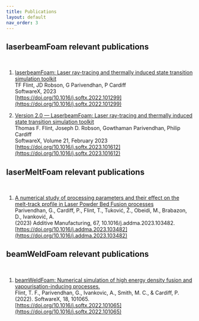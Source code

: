 ```yaml
---
title: Publications  
layout: default
nav_order: 3
---
```



## laserbeamFoam relevant publications

<br>

1. [laserbeamFoam: Laser ray-tracing and thermally induced state transition simulation toolkit](https://www.sciencedirect.com/science/article/pii/S2352711022002175)<br>
  TF Flint, JD Robson, G Parivendhan, P Cardiff <br>
  SoftwareX, 2023 <br>
  [https://doi.org/10.1016/j.softx.2022.101299](https://doi.org/10.1016/j.softx.2022.101299)

2. [Version 2.0 — LaserbeamFoam: Laser ray-tracing and thermally induced state transition simulation toolkit](https://www.sciencedirect.com/science/article/pii/S2352711023003084)<br>
  Thomas F. Flint, Joseph D. Robson, Gowthaman Parivendhan, Philip Cardiff <br>
  SoftwareX, Volume 21, February 2023<br>
  [https://doi.org/10.1016/j.softx.2023.101612](https://doi.org/10.1016/j.softx.2023.101612)

## laserMeltFoam relevant publications

<br>


1. [A numerical study of processing parameters and their effect on the melt-track profile in Laser Powder Bed Fusion processes](https://www.sciencedirect.com/science/article/pii/S2214860423000957) <br>
Parivendhan, G., Cardiff, P., Flint, T., Tuković, Ž., Obeidi, M., Brabazon, D., Ivanković, A. <br>
(2023) Additive Manufacturing, 67, 10.1016/j.addma.2023.103482.<br>
[https://doi.org/10.1016/j.addma.2023.103482](https://doi.org/10.1016/j.addma.2023.103482)

## beamWeldFoam relevant publications

<br>

1. [beamWeldFoam: Numerical simulation of high energy density fusion and vapourisation-inducing processes.](https://www.sciencedirect.com/science/article/pii/S2352711022000504) <br>
Flint, T. F., Parivendhan, G., Ivankovic, A., Smith, M. C., & Cardiff, P. <br>
(2022).  SoftwareX, 18, 101065. <br>
[https://doi.org/10.1016/j.softx.2022.101065](https://doi.org/10.1016/j.softx.2022.101065)